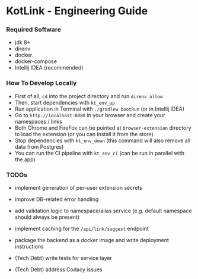 # KotLink - Engineering Guide

### Required Software
* jdk 8+
* direnv
* docker
* docker-compose
* Intellij IDEA (recommended)

### How To Develop Locally
* First of all, `cd` into the project directory and run `direnv allow`
* Then, start dependencies with `kt_env_up`
* Run application in Terminal with `./gradlew bootRun` (or in Intellij IDEA)
* Go to `http://localhost:8080` in your browser and create your namespaces / links
* Both Chrome and FireFox can be pointed at `browser-extension` directory 
to load the extension (or you can install it from the store)
* Stop dependencies with `kt_env_down` (this command will also remove all data from Postgres)
* You can run the CI pipeline with `kt_env_ci` (can be run in parallel with the app)

### TODOs
* implement generation of per-user extension secrets
* improve DB-related error handling
* add validation logic to namespace/alias service (e.g. default namespace should always be present)
* implement caching for the `/api/link/suggest` endpoint
* package the backend as a docker image and write deployment instructions

* (Tech Debt) write tests for service layer
* (Tech Debt) address Codacy issues